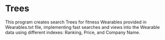 # Trees
This program creates search Trees for fitness Wearables provided in Wearables.txt file, implementing fast searches and views into the 
Wearable data using different indexes: Ranking, Price, and Company Name. 
